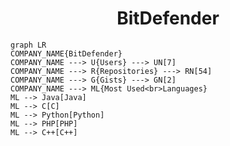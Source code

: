 <h1 align="center">BitDefender</h1>

```mermaid
graph LR
COMPANY_NAME{BitDefender}
COMPANY_NAME ---> U{Users} ---> UN[7]
COMPANY_NAME ---> R{Repositories} ---> RN[54]
COMPANY_NAME ---> G{Gists} ---> GN[2]
COMPANY_NAME ---> ML{Most Used<br>Languages}
ML --> Java[Java]
ML --> C[C]
ML --> Python[Python]
ML --> PHP[PHP]
ML --> C++[C++]
```
